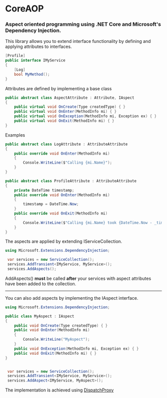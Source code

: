 # CoreAOP

### Aspect oriented programming using .NET Core and Microsoft's Dependency Injection.


This library allows you to extend interface functionality by defining and applying attributes to interfaces.


```csharp
[Profile]
public interface IMyService 
{
    [Log]
    bool MyMethod();
}
```

Attributes are defined by implementing a base class

```csharp
public abstract class AspectAttribute : Attribute, IAspect
{
    public virtual void OnCreate(Type createdType) { }
    public virtual void OnEnter(MethodInfo mi) { }
    public virtual void OnException(MethodInfo mi, Exception ex) { }
    public virtual void OnExit(MethodInfo mi) { }
}
```

Examples

```csharp
public abstract class LogAttribute : AttributeAttribute
{
    public override void OnEnter(MethodInfo mi) 
    { 
        Console.WriteLine($"Calling {mi.Name}");
    }
}
```

```csharp
public abstract class ProfileAttribute : AttributeAttribute
{
    private DateTime timestamp;
    public override void OnEnter(MethodInfo mi) 
    { 
        timestamp = DateTime.Now;
    }
    public override void OnExit(MethodInfo mi) 
    { 
        Console.WriteLine($"Calling {mi.Name} took {DateTime.Now - _timestamp}");
    }
}
```

The aspects are applied by extending IServiceCollection.


```csharp
using Microsoft.Extensions.DependencyInjection;

 var services = new ServiceCollection();
 services.AddTransient<IMyService, MyService>();
 services.AddAspects();
```

AddAspects() __must__ be called __after__ your services with aspect attributes have been added to the collection.

----

You can also add aspects by implementing the IAspect interface.

```csharp
using Microsoft.Extensions.DependencyInjection;

public class MyAspect : IAspect
{
    public void OnCreate(Type createdType) { }
    public void OnEnter(MethodInfo mi) 
    { 
        Console.WriteLine("MyAspect"); 
    }
    public void OnException(MethodInfo mi, Exception ex) { }
    public void OnExit(MethodInfo mi) { }
}
```
```csharp

 var services = new ServiceCollection();
 services.AddTransient<IMyService, MyService>();
 services.AddAspect<IMyService, MyAspect>();

```

The implementation is achieved using [DispatchProxy](https://docs.microsoft.com/en-us/dotnet/api/system.reflection.dispatchproxy)
